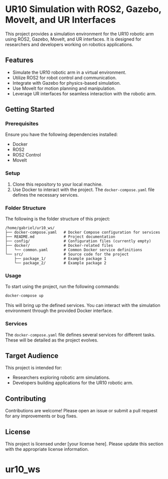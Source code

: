 # UR10 Simulation with ROS2, Gazebo, MoveIt, and UR Interfaces

This project provides a simulation environment for the UR10 robotic arm using ROS2, Gazebo, MoveIt, and UR interfaces. It is designed for researchers and developers working on robotics applications.

## Features
- Simulate the UR10 robotic arm in a virtual environment.
- Utilize ROS2 for robot control and communication.
- Integrate with Gazebo for physics-based simulation.
- Use MoveIt for motion planning and manipulation.
- Leverage UR interfaces for seamless interaction with the robotic arm.

## Getting Started

### Prerequisites
Ensure you have the following dependencies installed:
- Docker
- ROS2
- ROS2 Control
- MoveIt

### Setup
1. Clone this repository to your local machine.
2. Use Docker to interact with the project. The `docker-compose.yaml` file defines the necessary services.

### Folder Structure
The following is the folder structure of this project:

```
/home/gabriel/ur10_ws/
├── docker-compose.yaml   # Docker Compose configuration for services
├── README.md             # Project documentation
├── config/               # Configuration files (currently empty)
├── docker/               # Docker-related files
│   └── common.yaml       # Common Docker service definitions
└── src/                  # Source code for the project
    ├── package_1/        # Example package 1
    └── package_2/        # Example package 2
```

### Usage
To start using the project, run the following commands:
```bash
docker-compose up
```
This will bring up the defined services. You can interact with the simulation environment through the provided Docker interface.

### Services
The `docker-compose.yaml` file defines several services for different tasks. These will be detailed as the project evolves.

## Target Audience
This project is intended for:
- Researchers exploring robotic arm simulations.
- Developers building applications for the UR10 robotic arm.

## Contributing
Contributions are welcome! Please open an issue or submit a pull request for any improvements or bug fixes.

## License
This project is licensed under [your license here]. Please update this section with the appropriate license information.
# ur10_ws
